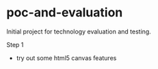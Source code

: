 # poc-and-evaluation
Initial project for technology evaluation and testing.

Step 1
- try out some html5 canvas features
